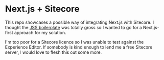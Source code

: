 Next.js + Sitecore
==================

This repo showcases a possible way of integrating Next.js with Sitecore. I thought the [JSS boilerplate](https://jss.sitecore.com/docs/client-frameworks/react/react-overview) was totally gross so I wanted to go for a Next.js-first approach for my solution.

I'm too poor for a Sitecore licence so I was unable to test against the Experience Editor. If somebody is kind enough to lend me a free Sitecore server, I would love to flesh this out some more.
